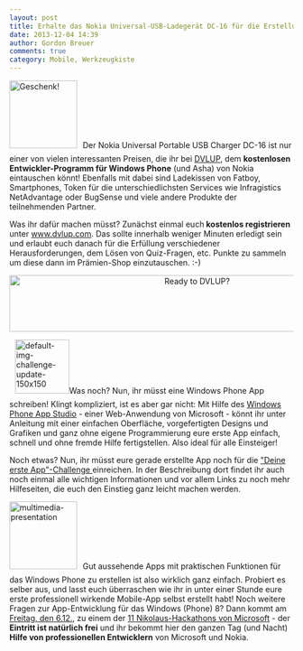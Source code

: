 ```yaml
---
layout: post
title: Erhalte das Nokia Universal-USB-Ladegerät DC-16 für die Erstellung deiner ersten Windows Phone App!
date: 2013-12-04 14:39
author: Gordon Breuer
comments: true
category: Mobile, Werkzeugkiste
---
```

<img class="alignleft  wp-image-6946" style="margin-right: 10px; margin-bottom: 10px;" alt="Geschenk!" src="http://anheledirwp.blob.core.windows.net/wordpress/2013/11/Gift-01-150x150.png" width="120" height="120" />Der Nokia Universal Portable USB Charger DC-16 ist nur einer von vielen interessanten Preisen, die ihr bei <a href="http://www.dvlup.com/anheledir/invite" target="_blank">DVLUP</a>, dem <strong>kostenlosen Entwickler-Programm für Windows Phone</strong> (und Asha) von Nokia eintauschen könnt! Ebenfalls mit dabei sind Ladekissen von Fatboy, Smartphones, Token für die unterschiedlichsten Services wie Infragistics NetAdvantage oder BugSense und viele andere Produkte der teilnehmenden Partner.

Was ihr dafür machen müsst? Zunächst einmal euch<strong> kostenlos registrieren</strong> unter <a title="DVLUP" href="http://www.dvlup.com/anheledir/invite" target="_blank">www.dvlup.com</a>. Das sollte innerhalb weniger Minuten erledigt sein und erlaubt euch danach für die Erfüllung verschiedener Herausforderungen, dem Lösen von Quiz-Fragen, etc. Punkte zu sammeln um diese dann im Prämien-Shop einzutauschen. :-)
<p style="text-align: center;"><a href="http://www.dvlup.com/anheledir/invite"><img class="aligncenter" alt="Ready to DVLUP?" src="http://anheledirwp.blob.core.windows.net/wordpress/2013/10/65858.jpg" width="650" height="100" /></a></p>
<img class="alignright" style="margin-left: 10px; margin-bottom: 10px;" alt="default-img-challenge-update-150x150" src="http://anheledirwp.blob.core.windows.net/wordpress/2013/10/default-img-challenge-update-150x150.png" width="96" height="96" />Was noch? Nun, ihr müsst eine Windows Phone App schreiben! Klingt kompliziert, ist es aber gar nicht: Mit Hilfe des <a title="Windows Phone App Studio (BETA)" href="http://apps.windowsstore.com/default.htm" target="_blank">Windows Phone App Studio</a> - einer Web-Anwendung von Microsoft - könnt ihr unter Anleitung mit einer einfachen Oberfläche, vorgefertigten Designs und Grafiken und ganz ohne eigene Programmierung eure erste App einfach, schnell und ohne fremde Hilfe fertigstellen. Also ideal für alle Einsteiger!

Noch etwas? Nun, ihr müsst eure gerade erstellte App noch für die <a title="&quot;Deine Erste App&quot;-Challenge auf DVLUP" href="http://www.dvlup.com/Challenge/307" target="_blank">"Deine erste App"-Challenge </a>einreichen. In der Beschreibung dort findet ihr auch noch einmal alle wichtigen Informationen und vor allem Links zu noch mehr Hilfeseiten, die euch den Einstieg ganz leicht machen werden.

<img class="alignleft  wp-image-6426" style="margin-right: 10px; margin-bottom: 10px;" alt="multimedia-presentation" src="http://anheledirwp.blob.core.windows.net/wordpress/2011/07/multimedia-presentation-150x150.gif" width="120" height="120" />Gut aussehende Apps mit praktischen Funktionen für das Windows Phone zu erstellen ist also wirklich ganz einfach. Probiert es selber aus, und lasst euch überraschen wie ihr in unter einer Stunde eure erste professionell wirkende Mobile-App selbst erstellt habt! Noch weitere Fragen zur App-Entwicklung für das Windows (Phone) 8? Dann kommt am <a title="Nikolaus Hackathon für Windows und Windows Phone Apps" href="http://gordon-breuer.de/termine/termin/nikolaus-hackathon-fuer-windows-und-windows-phone-apps/">Freitag, den 6.12.</a>, zu einem der <a title="An Nikolaus wird gecoded!" href="http://gordon-breuer.de/2013/11/nikolaus-hackathons-zu-windows-phone-und-windows-8-in-ganz-deutschland/">11 Nikolaus-Hackathons von Microsoft</a> - der <strong>Eintritt ist natürlich frei</strong> und ihr bekommt hier den ganzen Tag (und Nacht) <strong>Hilfe von professionellen Entwicklern</strong> von Microsoft und Nokia.

&nbsp;
